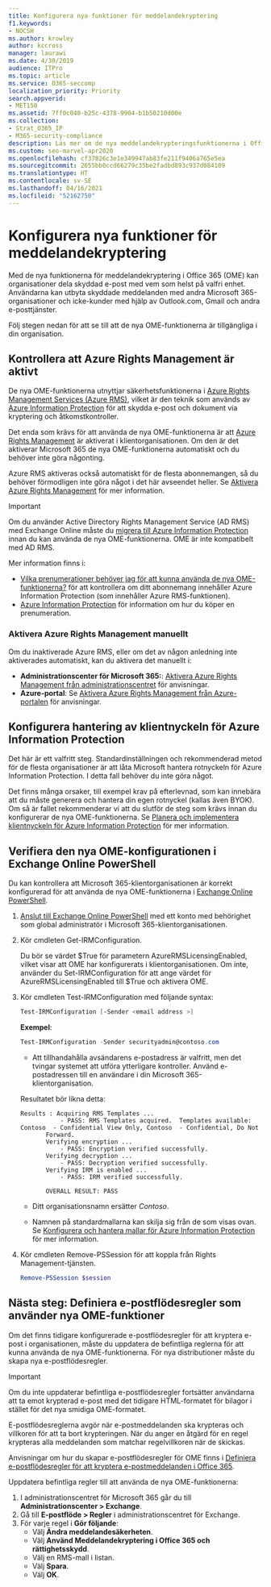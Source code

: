 ```yaml
---
title: Konfigurera nya funktioner för meddelandekryptering
f1.keywords:
- NOCSH
ms.author: krowley
author: kccross
manager: laurawi
ms.date: 4/30/2019
audience: ITPro
ms.topic: article
ms.service: O365-seccomp
localization_priority: Priority
search.appverid:
- MET150
ms.assetid: 7ff0c040-b25c-4378-9904-b1b50210d00e
ms.collection:
- Strat_O365_IP
- M365-security-compliance
description: Läs mer om de nya meddelandekrypteringsfunktionerna i Office 365 som skyddar e-postkommunikationen med personer inom och utanför organisationen.
ms.custom: seo-marvel-apr2020
ms.openlocfilehash: cf37826c3e1e349947ab83fe211f9406a765e5ea
ms.sourcegitcommit: 2655bb0ccd66279c35be2fadbd893c937d084109
ms.translationtype: HT
ms.contentlocale: sv-SE
ms.lasthandoff: 04/16/2021
ms.locfileid: "52162750"
---
```

# <a name="set-up-new-message-encryption-capabilities"></a>Konfigurera nya funktioner för meddelandekryptering

Med de nya funktionerna för meddelandekryptering i Office 365 (OME) kan organisationer dela skyddad e-post med vem som helst på valfri enhet. Användarna kan utbyta skyddade meddelanden med andra Microsoft 365-organisationer och icke-kunder med hjälp av Outlook.com, Gmail och andra e-posttjänster.

Följ stegen nedan för att se till att de nya OME-funktionerna är tillgängliga i din organisation.

## <a name="verify-that-azure-rights-management-is-active"></a>Kontrollera att Azure Rights Management är aktivt

De nya OME-funktionerna utnyttjar säkerhetsfunktionerna i [Azure Rights Management Services (Azure RMS)](/azure/information-protection/what-is-information-protection), vilket är den teknik som används av [Azure Information Protection](/azure/information-protection/what-is-azure-rms) för att skydda e-post och dokument via kryptering och åtkomstkontroller.

Det enda som krävs för att använda de nya OME-funktionerna är att [Azure Rights Management](/azure/information-protection/what-is-azure-rms) är aktiverat i klientorganisationen. Om den är det aktiverar Microsoft 365 de nya OME-funktionerna automatiskt och du behöver inte göra någonting.

Azure RMS aktiveras också automatiskt för de flesta abonnemangen, så du behöver förmodligen inte göra något i det här avseendet heller. Se [Aktivera Azure Rights Management](/azure/information-protection/activate-service) för mer information.

>[!IMPORTANT]
>Om du använder Active Directory Rights Management Service (AD RMS) med Exchange Online måste du [migrera till Azure Information Protection](/azure/information-protection/migrate-from-ad-rms-to-azure-rms) innan du kan använda de nya OME-funktionerna. OME är inte kompatibelt med AD RMS.  

Mer information finns i:

- [Vilka prenumerationer behöver jag för att kunna använda de nya OME-funktionerna?](ome-faq.yml#what-subscriptions-do-i-need-to-use-the-new-ome-capabilities-) för att kontrollera om ditt abonnemang innehåller Azure Information Protection (som innehåller Azure RMS-funktionen).
- [Azure Information Protection](https://azure.microsoft.com/services/information-protection/) för information om hur du köper en prenumeration.  

### <a name="manually-activating-azure-rights-management"></a>Aktivera Azure Rights Management manuellt

Om du inaktiverade Azure RMS, eller om det av någon anledning inte aktiverades automatiskt, kan du aktivera det manuellt i:

- **Administrationscenter för Microsoft 365:**: [Aktivera Azure Rights Management från administrationscentret](/azure/information-protection/activate-office365) för anvisningar.
- **Azure-portal**: Se [Aktivera Azure Rights Management från Azure-portalen](/azure/information-protection/activate-azure) för anvisningar.

## <a name="configure-management-of-your-azure-information-protection-tenant-key"></a>Konfigurera hantering av klientnyckeln för Azure Information Protection

Det här är ett valfritt steg. Standardinställningen och rekommenderad metod för de flesta organisationer är att låta Microsoft hantera rotnyckeln för Azure Information Protection. I detta fall behöver du inte göra något.

Det finns många orsaker, till exempel krav på efterlevnad, som kan innebära att du måste generera och hantera din egen rotnyckel (kallas även BYOK). Om så är fallet rekommenderar vi att du slutför de steg som krävs innan du konfigurerar de nya OME-funktionerna. Se [Planera och implementera klientnyckeln för Azure Information Protection](/information-protection/plan-design/plan-implement-tenant-key) för mer information.

## <a name="verify-new-ome-configuration-in-exchange-online-powershell"></a>Verifiera den nya OME-konfigurationen i Exchange Online PowerShell

Du kan kontrollera att Microsoft 365-klientorganisationen är korrekt konfigurerad för att använda de nya OME-funktionerna i [Exchange Online PowerShell](/powershell/exchange/exchange-online-powershell).
  
1. [Anslut till Exchange Online PowerShell](/powershell/exchange/connect-to-exchange-online-powershell) med ett konto med behörighet som global administratör i Microsoft 365-klientorganisationen.

2. Kör cmdleten Get-IRMConfiguration.

     Du bör se värdet $True för parametern AzureRMSLicensingEnabled, vilket visar att OME har konfigurerats i klientorganisationen. Om inte, använder du Set-IRMConfiguration för att ange värdet för AzureRMSLicensingEnabled till $True och aktivera OME.

3. Kör cmdleten Test-IRMConfiguration med följande syntax:

     ```powershell
     Test-IRMConfiguration [-Sender <email address >]
     ```  

   **Exempel**:

     ```powershell
     Test-IRMConfiguration -Sender securityadmin@contoso.com
     ```

     - Att tillhandahålla avsändarens e-postadress är valfritt, men det tvingar systemet att utföra ytterligare kontroller. Använd e-postadressen till en användare i din Microsoft 365-klientorganisation.

     Resultatet bör likna detta:

     ```text
     Results : Acquiring RMS Templates ...
                - PASS: RMS Templates acquired.  Templates available: Contoso  - Confidential View Only, Contoso  - Confidential, Do Not
            Forward.
            Verifying encryption ...
                - PASS: Encryption verified successfully.
            Verifying decryption ...
                - PASS: Decryption verified successfully.
            Verifying IRM is enabled ...
                - PASS: IRM verified successfully.

            OVERALL RESULT: PASS
     ```

   - Ditt organisationsnamn ersätter *Contoso*.

   - Namnen på standardmallarna kan skilja sig från de som visas ovan. Se [Konfigurera och hantera mallar för Azure Information Protection](/azure/information-protection/configure-policy-templates) för mer information.

4. Kör cmdleten Remove-PSSession för att koppla från Rights Management-tjänsten.

     ```powershell
     Remove-PSSession $session
     ```

## <a name="next-steps-define-mail-flow-rules-to-use-new-ome-capabilities"></a>Nästa steg: Definiera e-postflödesregler som använder nya OME-funktioner

Om det finns tidigare konfigurerade e-postflödesregler för att kryptera e-post i organisationen, måste du uppdatera de befintliga reglerna för att kunna använda de nya OME-funktionerna. För nya distributioner måste du skapa nya e-postflödesregler.

>[!IMPORTANT]
>Om du inte uppdaterar befintliga e-postflödesregler fortsätter användarna att ta emot krypterad e-post med det tidigare HTML-formatet för bilagor i stället för det nya smidiga OME-formatet.

E-postflödesreglerna avgör när e-postmeddelanden ska krypteras och villkoren för att ta bort krypteringen. När du anger en åtgärd för en regel krypteras alla meddelanden som matchar regelvillkoren när de skickas.
  
Anvisningar om hur du skapar e-postflödesregler för OME finns i [Definiera e-postflödesregler för att kryptera e-postmeddelanden i Office 365](define-mail-flow-rules-to-encrypt-email.md).

Uppdatera befintliga regler till att använda de nya OME-funktionerna:

1. I administrationscentret för Microsoft 365 går du till **Administrationscenter > Exchange**.
2. Gå till **E-postflöde > Regler** i administrationscentret för Exchange.
3. För varje regel i **Gör följande**:
    - Välj **Ändra meddelandesäkerheten**.
    - Välj **Använd Meddelandekryptering i Office 365 och rättighetsskydd**.
    - Välj en RMS-mall i listan.
    - Välj **Spara**.
    - Välj **OK**.